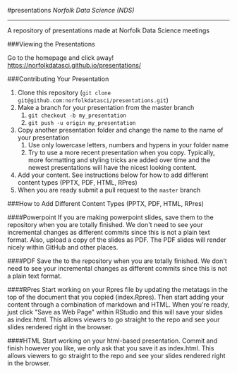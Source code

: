 #presentations
*Norfolk Data Science (NDS)*

-------

A repository of presentations made at Norfolk Data Science meetings

###Viewing the Presentations

Go to the homepage and click away! https://norfolkdatasci.github.io/presentations/

###Contributing Your Presentation

1. Clone this repository (`git clone git@github.com:norfolkdatasci/presentations.git`)
2. Make a branch for your presentation from the master branch
	1. `git checkout -b my_presentation`
	2. `git push -u origin my_presentation` 
3. Copy another presentation folder and change the name to the name of your presentation
    1. Use only lowercase letters, numbers and hypens in your folder name
    2. Try to use a more recent presentation when you copy. Typically, more formatting
    and styling tricks are added over time and the newest presentations will have the
    nicest looking content.
4. Add your content. See instructions below for how to add different content types (PPTX, PDF, HTML, RPres)    
5. When you are ready submit a pull request to the `master` branch

###How to Add Different Content Types (PPTX, PDF, HTML, RPres)  

####Powerpoint
If you are making powerpoint slides, save them to the repository when you are totally finished. 
We don't need to see your incremental changes as different commits since this is not a plain text format. Also, 
upload a copy of the slides as PDF. The PDF slides will render nicely within GitHub and other places.

####PDF
Save the to the repository when you are totally finished. We don't need to see your incremental changes
as different commits since this is not a plain text format.

####RPres
Start working on your Rpres file by updating the metatags in the top of the document that you copied (index.Rpres). 
Then start adding your content through a combination of markdown and HTML. When you're ready, just click "Save as Web Page"
within RStudio and this will save your slides as index.html. This allows viewers to go straight to the repo and see your 
slides rendered right in the browser.

####HTML
Start working on your html-based presentation. Commit and finish however you like, we only ask that you save it as index.html. 
This allows viewers to go straight to the repo and see your slides rendered right in the browser.
